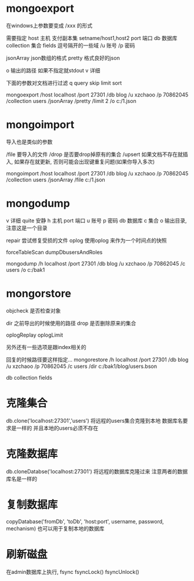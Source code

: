 # mongoexport #
在windows上参数要变成 /xxx 的形式

需要指定
host 主机 支付副本集 setname/host1,host2
port 端口
db 数据库
collection 集合
fields 逗号隔开的一些域
/u 账号
/p 密码

jsonArray json数组的格式
pretty 格式良好的json

o 输出的路径 如果不指定就stdout
v 详细

下面的参数对文档进行过滤
q query
skip
limit
sort

mongoexport /host localhost /port 27301 /db blog /u xzchaoo /p 70862045 /collection users /jsonArray /pretty /limit 2 /o c:/1.json


# mongoimport #
导入也是类似的参数

/file 要导入的文件
/drop 是否要drop掉原有的集合
/upsert 如果文档不存在就插入, 如果存在就更新, 否则可能会出现键重复问题(如果你导入多次)

mongoimport /host localhost /port 27301 /db blog /u xzchaoo /p 70862045 /collection users /jsonArray /file c:/1.json



# mongodump #
v 详细
quite 安静
h 主机
port 端口
u 账号
p 密码
db 数据库
c 集合
o 输出目录, 注意这是一个目录

repair 尝试修复受损的文件
oplog 使用oplog 来作为一个时间点的快照

forceTableScan
dumpDbusersAndRoles

mongodump /h localhost /port 27301 /db blog /u xzchaoo /p 70862045 /c users /o c:/bak1

# mongorstore #
objcheck 是否检查对象

dir 之前导出的时候使用的路径
drop 是否删除原来的集合

oplogReplay
oplogLimit

另外还有一些选项是跟index相关的

回复的时候路径要这样指定...
mongorestore /h localhost /port 27301 /db blog /u xzchaoo /p 70862045 /c users /dir c:/bak1/blog/users.bson




db
collection
fields




# 克隆集合 #
db.clone('localhost:27301','users')
将远程的users集合克隆到本地
数据库名要求是一样的 并且本地的users必须不存在

# 克隆数据库 #
db.cloneDatabse('localhost:27301')
将远程的数据库克隆过来
注意两者的数据库名是一样的

# 复制数据库 #
copyDatabase('fromDb', 'toDb', 'host:port', username, password, mechanism)
也可以用于复制本地的数据库

# 刷新磁盘 #
在admin数据库上执行, fsync
fsyncLock()
fsyncUnlock()

